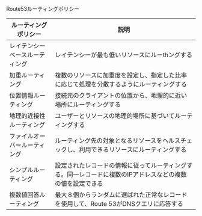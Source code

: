 Route53ルーティングポリシー

| ルーティングポリシー           | 説明                                                                                       |
| ------------------------------ | ------------------------------------------------------------------------------------------ |
| レイテンシーベースルーティング | レイテンシーが最も低いリソースにルーthングする                                             |
| 加重ルーティング               | 複数のリソースに加重度を設定し、指定した比率に応じて処理を分散するようにルーティングする   |
| 位置情報ルーティング           | 接続元のクライアントの位置から、地理的に近い場所にルーティングする                         |
| 地理的近接性ルーティング       | ユーザーとリソースの地理的場所に基づいてルーティングする                                   |
| ファイルオーバールーティング   | ルーティング先の対象となるリソースをヘルスチェックし、利用できるリソースにルーティングする |
| シンプルルーティング           | 設定されたレコードの情報に従ってルーティングする。同一レコードに複数のIPアドレスなどの複数の値を設定できる                                          |
| 複数値回答ルーティング         | 最大８個からランダムに選ばれた正常なレコードを使用して、Route 53がDNSクエリに応答する      |